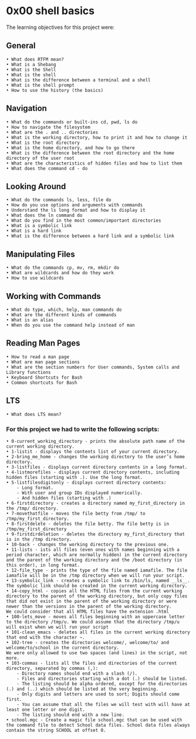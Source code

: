 # **0x00 shell basics** 

The learning objectives for this project were:

## **General** 
	• What does RTFM mean?
	• What is a Shebang
	• What is the Shell
	• What is the shell
	• What is the difference between a terminal and a shell
	• What is the shell prompt
	• How to use the history (the basics)

## **Navigation** 
	• What do the commands or built-ins cd, pwd, ls do
	• How to navigate the filesystem
	• What are the . and .. directories
	• What is the working directory, how to print it and how to change it
	• What is the root directory
	• What is the home directory, and how to go there
	• What is the difference between the root directory and the home directory of the user root
	• What are the characteristics of hidden files and how to list them
	• What does the command cd - do

## **Looking Around**
	• What do the commands ls, less, file do
	• How do you use options and arguments with commands
	• Understand the ls long format and how to display it
	• What does the ln command do
	• What do you find in the most common/important directories
	• What is a symbolic link
	• What is a hard link
	• What is the difference between a hard link and a symbolic link

## **Manipulating Files**
	• What do the commands cp, mv, rm, mkdir do
	• What are wildcards and how do they work
	• How to use wildcards

## **Working with Commands** 
	• What do type, which, help, man commands do
	• What are the different kinds of commands
	• What is an alias
	• When do you use the command help instead of man

## **Reading Man Pages**
	• How to read a man page
	• What are man page sections
	• What are the section numbers for User commands, System calls and Library functions
	• Keyboard Shortcuts for Bash
	• Common shortcuts for Bash

## **LTS**
	• What does LTS mean?

### **For this project we had to write the following scripts:**
	• 0-current_working_directory - prints the absolute path name of the current working directory.
	• 1-listit - displays the contents list of your current directory.
	• 2-bring_me_home - changes the working directory to the user’s home directory.
	• 3-listfiles - displays current directory contents in a long format.
	• 4-listmorefiles - displays current directory contents, including hidden files (starting with .). Use the long format.
	• 5-listfilesdigitonly - displays current directory contents:
		- Long format.
		- With user and group IDs displayed numerically.
		- And hidden files (starting with .)
	• 6-firstdirectory - creates a directory named my_first_directory in the /tmp/ directory.
	• 7-movethatfile - moves the file betty from /tmp/ to /tmp/my_first_directory.
	• 8-firstdelete - deletes the file betty. The file betty is in /tmp/my_first_directory
	• 9-firstdirdeletion - deletes the directory my_first_directory that is in the /tmp directory.
	• 10-back - changes the working directory to the previous one.
	• 11-lists - ists all files (even ones with names beginning with a period character, which are normally hidden) in the current directory and the parent of the working directory and the /boot directory (in this order), in long format.
	• 12-file_type - prints the type of the file named iamafile. The file iamafile will be in the /tmp directory when we will run your script.
	• 13-symbolic_link - creates a symbolic link to /bin/ls, named __ls__. The symbolic link should be created in the current working directory.
	• 14-copy_html - copies all the HTML files from the current working directory to the parent of the working directory, but only copy files that did not exist in the parent of the working directory or were newer than the versions in the parent of the working directory.
	We could consider that all HTML files have the extension .html
	• 100-lets_move - moves all files beginning with an uppercase letter to the directory /tmp/u. We could assume that the directory /tmp/u will exist when we will run your script
	• 101-clean_emacs - deletes all files in the current working directory that end with the character ~.
	• 102-tree - creates the directories welcome/, welcome/to/ and welcome/to/school in the current directory. 
	We were only allowed to use two spaces (and lines) in the script, not more.
	• 103-commas - lists all the files and directories of the current directory, separated by commas (,):
		- Directory names should end with a slash (/).
		- Files and directories starting with a dot (.) should be listed.
		- The listing should be alpha ordered, except for the directories (.) and (..) which should be listed at the very beginning.
		- Only digits and letters are used to sort; Digits should come first.
		- You can assume that all the files we will test with will have at least one letter or one digit.
		- The listing should end with a new line.
	• school.mgc - Create a magic file school.mgc that can be used with the command file to detect School data files. School data files always contain the string SCHOOL at offset 0.

